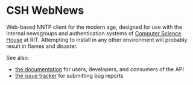 # CSH WebNews

Web-based NNTP client for the modern age, designed for use with the internal newsgroups and authentication systems of [Computer Science House](http://www.csh.rit.edu) at RIT. Attempting to install in any other environment will probably result in flames and disaster.

See also:

* [the documentation](https://github.com/grantovich/CSH-WebNews/wiki) for users, developers, and consumers of the API
* [the issue tracker](https://github.com/grantovich/CSH-WebNews/issues) for submitting bug reports
